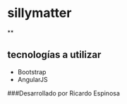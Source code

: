 # sillymatter

**
## tecnologías a utilizar
* Bootstrap
* AngularJS

###Desarrollado por Ricardo Espinosa 
